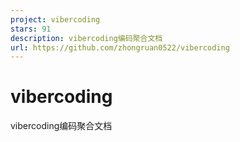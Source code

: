 ```yaml
---
project: vibercoding
stars: 91
description: vibercoding编码聚合文档
url: https://github.com/zhongruan0522/vibercoding
---
```


vibercoding
===========

vibercoding编码聚合文档
